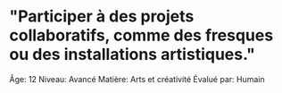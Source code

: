 # "Participer à des projets collaboratifs, comme des fresques ou des installations artistiques."

Âge: 12
Niveau: Avancé
Matière: Arts et créativité
Évalué par: Humain